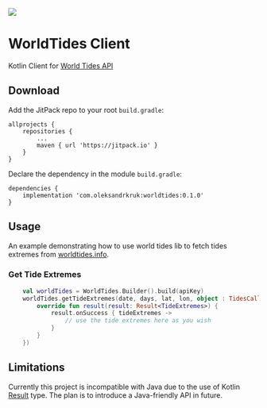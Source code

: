 [![](https://jitpack.io/v/com.oleksandrkruk/worldtides.svg)](https://jitpack.io/#com.oleksandrkruk/worldtides)

# WorldTides Client
Kotlin Client for [World Tides API](https://www.worldtides.info/apidocs)

## Download

Add the JitPack repo to your root `build.gradle`:

```
allprojects {
    repositories {
        ...
        maven { url 'https://jitpack.io' }
    }
}
```

Declare the dependency in the module `build.gradle`:

```
dependencies {
    implementation 'com.oleksandrkruk:worldtides:0.1.0'
}
```

## Usage

An example demonstrating how to use world tides lib to fetch tides extremes from [worldtides.info](https://www.worldtides.info/apidocs).

### Get Tide Extremes

```Kotlin
    val worldTides = WorldTides.Builder().build(apiKey)
    worldTides.getTideExtremes(date, days, lat, lon, object : TidesCallback {
        override fun result(result: Result<TideExtremes>) {
            result.onSuccess { tideExtremes ->
                // use the tide extremes here as you wish
            }
        }
    })
```

## Limitations

Currently this project is incompatible with Java due to the use of Kotlin [Result](https://kotlinlang.org/api/latest/jvm/stdlib/kotlin/-result/) type.
The plan is to introduce a Java-friendly API in future.

